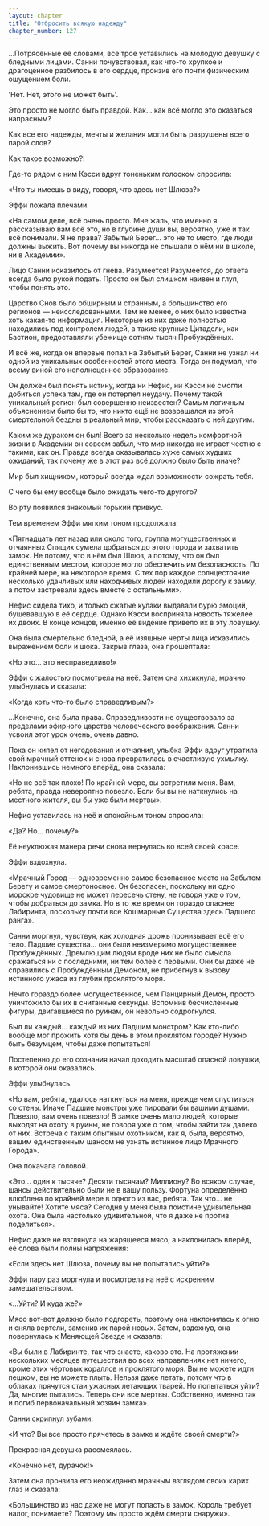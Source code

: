 ```yaml
---
layout: chapter
title: "Отбросить всякую надежду"
chapter_number: 127
---
```


...Потрясённые её словами, все трое уставились на молодую девушку с бледными лицами. Санни почувствовал, как что-то хрупкое и драгоценное разбилось в его сердце, пронзив его почти физическим ощущением боли.

'Нет. Нет, этого не может быть'.

Это просто не могло быть правдой. Как... как всё могло это оказаться напрасным?

Как все его надежды, мечты и желания могли быть разрушены всего парой слов?

Как такое возможно?!

Где-то рядом с ним Кэсси вдруг тоненьким голоском спросила:

«Что ты имеешь в виду, говоря, что здесь нет Шлюза?»

Эффи пожала плечами.

«На самом деле, всё очень просто. Мне жаль, что именно я рассказываю вам всё это, но в глубине души вы, вероятно, уже и так всё понимали. Я не права? Забытый Берег... это не то место, где люди должны выжить. Вот почему вы никогда не слышали о нём ни в школе, ни в Академии».

Лицо Санни исказилось от гнева. Разумеется! Разумеется, до ответа всегда было рукой подать. Просто он был слишком наивен и глуп, чтобы понять это.

Царство Снов было обширным и странным, а большинство его регионов — неисследованными. Тем не менее, о них было известна хоть какая-то информация. Некоторые из них даже полностью находились под контролем людей, а такие крупные Цитадели, как Бастион, предоставляли убежище сотням тысяч Пробуждённых.

И всё же, когда он впервые попал на Забытый Берег, Санни не узнал ни одной из уникальных особенностей этого места. Тогда он подумал, что всему виной его неполноценное образование.

Он должен был понять истину, когда ни Нефис, ни Кэсси не смогли добиться успеха там, где он потерпел неудачу. Почему такой уникальный регион был совершенно неизвестен? Самым логичным объяснением было бы то, что никто ещё не возвращался из этой смертельной бездны в реальный мир, чтобы рассказать о ней другим.

Каким же дураком он был! Всего за несколько недель комфортной жизни в Академии он совсем забыл, что мир никогда не играет честно с такими, как он. Правда всегда оказывалась хуже самых худших ожиданий, так почему же в этот раз всё должно было быть иначе?

Мир был хищником, который всегда ждал возможности сожрать тебя.

С чего бы ему вообще было ожидать чего-то другого?

Во рту появился знакомый горький привкус.

Тем временем Эффи мягким тоном продолжала:

«Пятнадцать лет назад или около того, группа могущественных и отчаянных Спящих сумела добраться до этого города и захватить замок. Не потому, что в нём был Шлюз, а потому, что он был единственным местом, которое могло обеспечить им безопасность. По крайней мере, на некоторое время. С тех пор каждое солнцестояние несколько удачливых или находчивых людей находили дорогу к замку, а потом застревали здесь вместе с остальными».

Нефис сидела тихо, и только сжатые кулаки выдавали бурю эмоций, бушевавшую в её сердце. Однако Кэсси восприняла новость тяжелее их двоих. В конце концов, именно её видение привело их в эту ловушку.

Она была смертельно бледной, а её изящные черты лица исказились выражением боли и шока. Закрыв глаза, она прошептала:

«Но это... это несправедливо!»

Эффи с жалостью посмотрела на неё. Затем она хихикнула, мрачно улыбнулась и сказала:

«Когда хоть что-то было справедливым?»

...Конечно, она была права. Справедливости не существовало за пределами эфирного царства человеческого воображения. Санни усвоил этот урок очень, очень давно.

Пока он кипел от негодования и отчаяния, улыбка Эффи вдруг утратила свой мрачный оттенок и снова превратилась в счастливую ухмылку. Наклонившись немного вперёд, она сказала:

«Но не всё так плохо! По крайней мере, вы встретили меня. Вам, ребята, правда невероятно повезло. Если бы вы не наткнулись на местного жителя, вы бы уже были мертвы».

Нефис уставилась на неё и спокойным тоном спросила:

«Да? Но… почему?»

Её неуклюжая манера речи снова вернулась во всей своей красе.

Эффи вздохнула.

«Мрачный Город — одновременно самое безопасное место на Забытом Берегу и самое смертоносное. Он безопасен, поскольку ни одно морское чудовище не может пересечь стену, не говоря уже о том, чтобы добраться до замка. Но в то же время он гораздо опаснее Лабиринта, поскольку почти все Кошмарные Существа здесь Падшего ранга».

Санни моргнул, чувствуя, как холодная дрожь пронизывает всё его тело. Падшие существа... они были неизмеримо могущественнее Пробуждённых. Дремлющим людям вроде них не было смысла сражаться ни с последними, ни тем более с первыми. Они бы даже не справились с Пробуждённым Демоном, не прибегнув к вызову истинного ужаса из глубин проклятого моря.

Нечто гораздо более могущественное, чем Панцирный Демон, просто уничтожило бы их в считанные секунды. Вспомнив бесчисленные фигуры, двигавшиеся по руинам, он невольно содрогнулся.

Был ли каждый... каждый из них Падшим монстром? Как кто-либо вообще мог прожить хотя бы день в этом проклятом городе? Нужно быть безумцем, чтобы даже попытаться!

Постепенно до его сознания начал доходить масштаб опасной ловушки, в которой они оказались.

Эффи улыбнулась.

«Но вам, ребята, удалось наткнуться на меня, прежде чем спуститься со стены. Иначе Падшие монстры уже пировали бы вашими душами. Повезло, вам очень повезло! В замке очень мало людей, которые выходят на охоту в руины, не говоря уже о том, чтобы зайти так далеко от них. Встреча с таким опытным охотником, как я, была, вероятно, вашим единственным шансом не узнать истинное лицо Мрачного Города».

Она покачала головой.

«Это... один к тысяче? Десяти тысячам? Миллиону? Во всяком случае, шансы действительно были не в вашу пользу. Фортуна определённо влюблена по крайней мере в одного из вас, ребята. Так что... не унывайте! Хотите мяса? Сегодня у меня была поистине удивительная охота. Она была настолько удивительной, что я даже не против поделиться».

Нефис даже не взглянула на жарящееся мясо, а наклонилась вперёд, её слова были полны напряжения:

«Если здесь нет Шлюза, почему вы не попытались уйти?»

Эффи пару раз моргнула и посмотрела на неё с искренним замешательством.

«...Уйти? И куда же?»

Мясо вот-вот должно было подгореть, поэтому она наклонилась к огню и сняла вертели, заменив их парой новых. Затем, вздохнув, она повернулась к Меняющей Звезде и сказала:

«Вы были в Лабиринте, так что знаете, каково это. На протяжении нескольких месяцев путешествия во всех направлениях нет ничего, кроме этих чёртовых кораллов и проклятого моря. Вы не можете идти пешком, вы не можете плыть. Нельзя даже летать, потому что в облаках прячутся стаи ужасных летающих тварей. Но попытаться уйти? Да, многие пытались. Теперь они все мертвы. Собственно, именно так и погиб первоначальный хозяин замка».

Санни скрипнул зубами.

«И что? Вы все просто прячетесь в замке и ждёте своей смерти?»

Прекрасная девушка рассмеялась.

«Конечно нет, дурачок!»

Затем она пронзила его неожиданно мрачным взглядом своих карих глаз и сказала:

«Большинство из нас даже не могут попасть в замок. Король требует налог, понимаете? Поэтому мы просто ждём смерти снаружи».